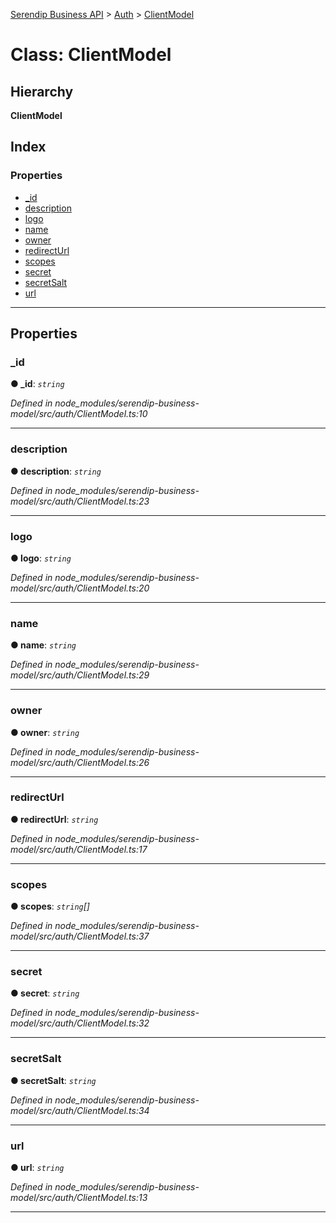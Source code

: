 [Serendip Business API](../README.md) > [Auth](../modules/auth.md) > [ClientModel](../classes/auth.clientmodel.md)

# Class: ClientModel

## Hierarchy

**ClientModel**

## Index

### Properties

* [_id](auth.clientmodel.md#_id)
* [description](auth.clientmodel.md#description)
* [logo](auth.clientmodel.md#logo)
* [name](auth.clientmodel.md#name)
* [owner](auth.clientmodel.md#owner)
* [redirectUrl](auth.clientmodel.md#redirecturl)
* [scopes](auth.clientmodel.md#scopes)
* [secret](auth.clientmodel.md#secret)
* [secretSalt](auth.clientmodel.md#secretsalt)
* [url](auth.clientmodel.md#url)

---

## Properties

<a id="_id"></a>

###  _id

**● _id**: *`string`*

*Defined in node_modules/serendip-business-model/src/auth/ClientModel.ts:10*

___
<a id="description"></a>

###  description

**● description**: *`string`*

*Defined in node_modules/serendip-business-model/src/auth/ClientModel.ts:23*

___
<a id="logo"></a>

###  logo

**● logo**: *`string`*

*Defined in node_modules/serendip-business-model/src/auth/ClientModel.ts:20*

___
<a id="name"></a>

###  name

**● name**: *`string`*

*Defined in node_modules/serendip-business-model/src/auth/ClientModel.ts:29*

___
<a id="owner"></a>

###  owner

**● owner**: *`string`*

*Defined in node_modules/serendip-business-model/src/auth/ClientModel.ts:26*

___
<a id="redirecturl"></a>

###  redirectUrl

**● redirectUrl**: *`string`*

*Defined in node_modules/serendip-business-model/src/auth/ClientModel.ts:17*

___
<a id="scopes"></a>

###  scopes

**● scopes**: *`string`[]*

*Defined in node_modules/serendip-business-model/src/auth/ClientModel.ts:37*

___
<a id="secret"></a>

###  secret

**● secret**: *`string`*

*Defined in node_modules/serendip-business-model/src/auth/ClientModel.ts:32*

___
<a id="secretsalt"></a>

###  secretSalt

**● secretSalt**: *`string`*

*Defined in node_modules/serendip-business-model/src/auth/ClientModel.ts:34*

___
<a id="url"></a>

###  url

**● url**: *`string`*

*Defined in node_modules/serendip-business-model/src/auth/ClientModel.ts:13*

___

